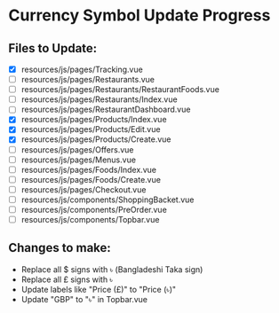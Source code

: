 # Currency Symbol Update Progress

## Files to Update:
- [x] resources/js/pages/Tracking.vue
- [ ] resources/js/pages/Restaurants.vue
- [ ] resources/js/pages/Restaurants/RestaurantFoods.vue
- [ ] resources/js/pages/Restaurants/Index.vue
- [ ] resources/js/pages/RestaurantDashboard.vue
- [x] resources/js/pages/Products/Index.vue
- [x] resources/js/pages/Products/Edit.vue
- [x] resources/js/pages/Products/Create.vue
- [ ] resources/js/pages/Offers.vue
- [ ] resources/js/pages/Menus.vue
- [ ] resources/js/pages/Foods/Index.vue
- [ ] resources/js/pages/Foods/Create.vue
- [ ] resources/js/pages/Checkout.vue
- [ ] resources/js/components/ShoppingBacket.vue
- [ ] resources/js/components/PreOrder.vue
- [ ] resources/js/components/Topbar.vue

## Changes to make:
- Replace all $ signs with ৳ (Bangladeshi Taka sign)
- Replace all £ signs with ৳
- Update labels like "Price (£)" to "Price (৳)"
- Update "GBP" to "৳" in Topbar.vue
